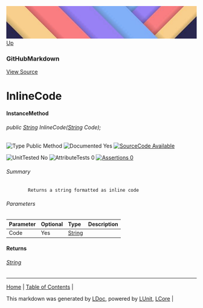 ![](../Content/LDoc-banner-small.png "")
[Up](GitHubMarkdown.md)
### GitHubMarkdown
[View Source](../Markdown/GitHubMarkdown.cs)
# InlineCode
#### InstanceMethod
###### public [String](https://www.google.com/#q=C%23+System.String) InlineCode([String](https://www.google.com/#q=C%23+System.String) Code);

![Type Public Method](http://b.repl.ca/v1/Type-Public%20Method-lightgrey.png "") ![Documented Yes](http://b.repl.ca/v1/Documented-Yes-brightgreen.png "") [![SourceCode Available](http://b.repl.ca/v1/SourceCode-Available-brightgreen.png "")](../Markdown/GitHubMarkdown.cs#L412)

![UnitTested No](http://b.repl.ca/v1/UnitTested-No-lightgrey.png "") ![AttributeTests 0](http://b.repl.ca/v1/AttributeTests-0-lightgrey.png "") [![Assertions 0](http://b.repl.ca/v1/Assertions-0-brightgreen.png "")](../Markdown/GitHubMarkdown.cs)
###### Summary

            Returns a string formatted as inline code
            
###### Parameters

Parameter | Optional | Type | Description
:---  | :---  | :---  | :--- 
Code | Yes | [String](https://www.google.com/#q=C%23+System.String) | 

#### Returns
###### [String](https://www.google.com/#q=C%23+System.String)
---

[Home](../../README.md) | [Table of Contents](../../TableOfContents.md) | 


This markdown was generated by [LDoc](https://github.com/CodeSingularity/LDoc), powered by [LUnit](https://github.com/CodeSingularity/LUnit), [LCore](https://github.com/CodeSingularity/LCore) | 

